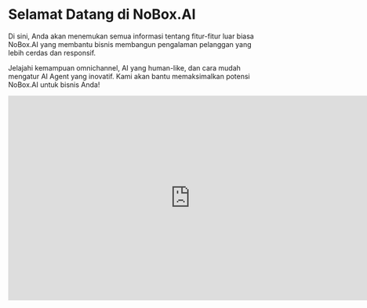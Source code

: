 <!-- README.md -->

# <i class="fa-solid fa-hands"></i> Selamat Datang di NoBox.AI

Di sini, Anda akan menemukan semua informasi tentang fitur-fitur luar biasa NoBox.AI yang membantu bisnis membangun pengalaman pelanggan yang lebih cerdas dan responsif.

Jelajahi kemampuan omnichannel, AI yang human-like, dan cara mudah mengatur AI Agent yang inovatif. Kami akan bantu memaksimalkan potensi NoBox.AI untuk bisnis Anda!

<iframe width="742" height="418" src="https://www.youtube.com/embed/CZ_eH4xD0ws?si=BScvbQJfHBVIHlGc" title="01. Instalasi NoBox Desktop" frameborder="0" allow="accelerometer; autoplay; clipboard-write; encrypted-media; gyroscope; picture-in-picture; web-share" referrerpolicy="strict-origin-when-cross-origin" allowfullscreen></iframe>
